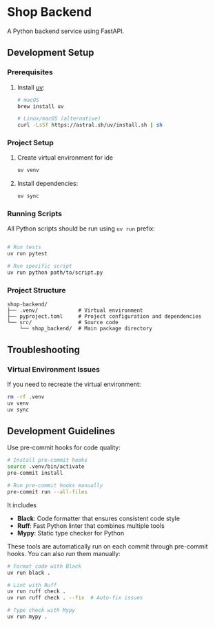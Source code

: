 # Shop Backend

A Python backend service using FastAPI.

## Development Setup

### Prerequisites

1. Install [uv](https://github.com/astral-sh/uv):
   ```bash
   # macOS
   brew install uv
   
   # Linux/macOS (alternative)
   curl -LsSf https://astral.sh/uv/install.sh | sh
   ```

### Project Setup

1. Create virtual environment for ide
   ```bash
   uv venv
   ```

2. Install dependencies:
   ```bash
   uv sync
   ```

### Running Scripts

All Python scripts should be run using `uv run` prefix:

```bash

# Run tests
uv run pytest

# Run specific script
uv run python path/to/script.py
```

### Project Structure
```
shop-backend/
├── .venv/             # Virtual environment
├── pyproject.toml     # Project configuration and dependencies
└── src/               # Source code
    └── shop_backend/  # Main package directory
```

## Troubleshooting

### Virtual Environment Issues

If you need to recreate the virtual environment:
```bash
rm -rf .venv
uv venv
uv sync
```

## Development Guidelines

Use pre-commit hooks for code quality:
   ```bash
   # Install pre-commit hooks
   source .venv/bin/activate
   pre-commit install
   
   # Run pre-commit hooks manually
   pre-commit run --all-files
   ```

It includes

- **Black**: Code formatter that ensures consistent code style
- **Ruff**: Fast Python linter that combines multiple tools
- **Mypy**: Static type checker for Python

These tools are automatically run on each commit through pre-commit hooks. You can also run them manually:

```bash
# Format code with Black
uv run black .

# Lint with Ruff
uv run ruff check .
uv run ruff check . --fix  # Auto-fix issues

# Type check with Mypy
uv run mypy .
```